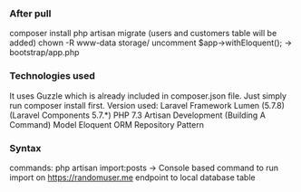 ### After pull ###
composer install
php artisan migrate (users and customers table will be added)
chown -R www-data storage/
uncomment $app->withEloquent(); -> bootstrap/app.php

### Technologies used ###
It uses Guzzle which is already included in composer.json file. Just simply run composer install first.
Version used: Laravel Framework Lumen (5.7.8) (Laravel Components 5.7.*) 
PHP 7.3
Artisan Development (Building A Command)
Model Eloquent ORM
Repository Pattern


### Syntax ###
commands:
php artisan import:posts -> Console based command to run import on https://randomuser.me endpoint to local database table
